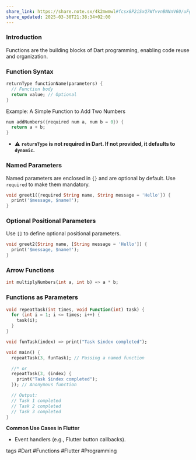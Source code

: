 ```yaml
---
share_link: https://share.note.sx/4k2mwmwl#fcsx8P2iSxQ7WfvvnBNNnV60/uFgitmAYso0SY6V+U8
share_updated: 2025-03-30T21:38:34+02:00
---
```

### Introduction

Functions are the building blocks of Dart programming, enabling code reuse and organization.
### Function Syntax

```dart
returnType functionName(parameters) {
  // Function body
  return value; // Optional
}

```

Example: A Simple Function to Add Two Numbers

```dart
num addNumbers({required num a, num b = 0}) {
  return a + b;
}
```

- ⚠️ **`returnType` is not required in Dart. If not provided, it defaults to `dynamic`.**
### Named Parameters

Named parameters are enclosed in `{}` and are optional by default. Use `required` to make them mandatory.

```dart
void greet1({required String name, String message = 'Hello'}) {
  print('$message, $name!');
}
```

### Optional Positional Parameters

Use `[]` to define optional positional parameters.

```dart
void greet2(String name, [String message = 'Hello']) {
  print('$message, $name!');
}
```

### Arrow Functions

```dart
int multiplyNumbers(int a, int b) => a * b;
```

### Functions as Parameters

```dart
void repeatTask(int times, void Function(int) task) {
  for (int i = 1; i <= times; i++) {
    task(i);
  }
}

void funTask(index) => print("Task $index completed");

void main() {
  repeatTask(3, funTask); // Passing a named function

  //* or
  repeatTask(3, (index) {
    print("Task $index completed");
  }); // Anonymous function

  // Output:
  // Task 1 completed
  // Task 2 completed
  // Task 3 completed
}
```

**Common Use Cases in Flutter**
- Event handlers (e.g., Flutter button callbacks).


tags #Dart #Functions #Flutter #Programming